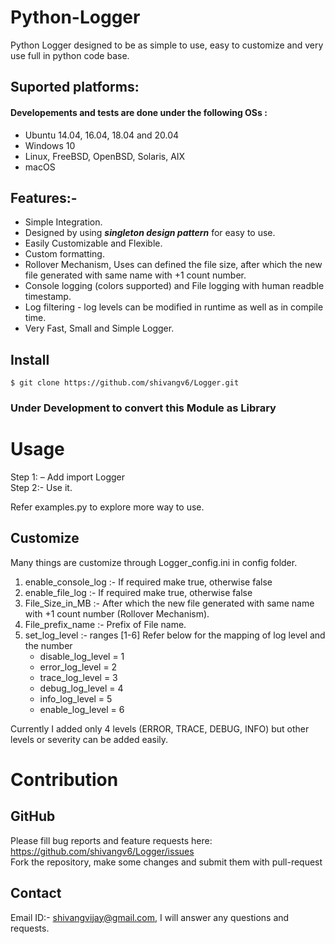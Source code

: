 # Python-Logger
Python Logger designed to be as simple to use, easy to customize and very use full in python code base.

## Suported platforms:
#### Developements and tests are done under the following OSs :
- Ubuntu 14.04, 16.04, 18.04 and 20.04
- Windows 10
- Linux, FreeBSD, OpenBSD, Solaris, AIX
- macOS 

## Features:- 
- Simple Integration.
- Designed by using ***singleton design pattern*** for easy to use.
- Easily Customizable and Flexible. 
- Custom formatting.  
- Rollover Mechanism, Uses can defined the file size, after which the new file generated with same name with +1 count number.
- Console logging (colors supported) and File logging with human readble timestamp.
- Log filtering - log levels can be modified in runtime as well as in compile time.
- Very Fast, Small and Simple Logger.


## Install

``$ git clone https://github.com/shivangv6/Logger.git `` <br />
### Under Development to convert this Module as Library

# Usage

Step 1: – Add import Logger <br />
Step 2:- Use it. 

<!-- ![alt text](https://github.com/shivangv6/Logger/blob/main/images/Example.png?raw=true)

Output:- 

![alt text](https://github.com/shivangv6/Logger/blob/main/images/output_example.png?raw=true) -->

Refer examples.py to explore more way to use.

## Customize

Many things are customize through Logger_config.ini in config folder.

<!-- ![alt text](https://github.com/shivangv6/Logger/blob/main/images/config.png?raw=true) -->

1. enable_console_log :- If required make true, otherwise false
2. enable_file_log :-  If required make true, otherwise false
3. File_Size_in_MB :- After which the new file generated with same name with +1 count number (Rollover Mechanism).
4. File_prefix_name :- Prefix of File name.
5. set_log_level :- ranges [1-6] Refer below for the mapping of log level and the number
    - disable_log_level = 1
    - error_log_level = 2
    - trace_log_level = 3
    - debug_log_level = 4
    - info_log_level = 5
    - enable_log_level = 6
  
Currently I added only 4 levels (ERROR, TRACE, DEBUG, INFO) but other levels or severity can be added easily. 

# Contribution

## GitHub

Please fill bug reports and feature requests here: https://github.com/shivangv6/Logger/issues <br />
Fork the repository, make some changes and submit them with pull-request 

## Contact
Email ID:- shivangvijay@gmail.com, I will answer any questions and requests.





